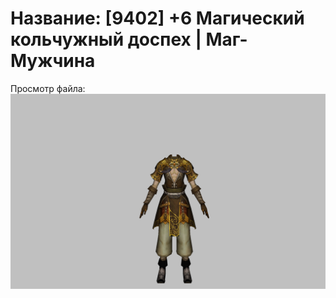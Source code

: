 # Название: [9402] +6 Магический кольчужный доспех | Маг-Мужчина

Просмотр файла:
![p040003.png](p040003.png)